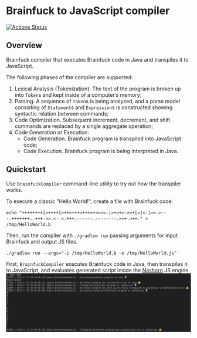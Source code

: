 # Brainfuck to JavaScript compiler

[![Actions Status](https://github.com/annikulin/brainfuck-compiler/workflows/Gradle%20Build/badge.svg)](https://github.com/annikulin/brainfuck-compiler/actions)

## Overview

Brainfuck compiler that executes Brainfuck code in Java and transpiles it to JavaScript.

The following phases of the compiler are supported:
1. Lexical Analysis (Tokenization). The text of the program is broken up into `Token`s and kept inside of a computer’s memory;
1. Parsing. A sequence of `Token`s is being analyzed, and a parse model consisting of `Statement`s and `Expression`s is constructed showing syntactic relation between commands;
1. Code Optimization. Subsequent increment, decrement, and shift commands are replaced by a single aggregate operation;
1. Code Generation or Execution:
    * Code Generation. Brainfuck program is transpiled into JavaScript code;
    * Code Execution. Brainfuck program is being interpreted in Java.

## Quickstart

Use `BrainfuckCompiler` command-line utility to try out how the transpiler works. 

To execute a classic "Hello World!", create a file with Brainfuck code: 
```
echo "++++++++[>++++[>++>+++>+++>+<<<<-]>+>+>->>+[<]<-]>>.>---.+++++++..+++.>>.<-.<.+++.------.--------.>>+.>++." > /tmp/HelloWorld.b
```

Then, run the compiler with `./gradlew run` passing arguments for input Brainfuck and output JS files. 
```
./gradlew run --args="-i /tmp/HelloWorld.b -o /tmp/HelloWorld.js"
```

First, `BrainfuckCompiler` executes Brainfuck code in Java, then transpiles it to JavaScript, and evaluates generated script inside the [Nashorn](https://docs.oracle.com/javase/8/docs/technotes/guides/scripting/prog_guide/api.html) JS engine.  
![Hello World in Brainfuck](helloworld_example.png)
